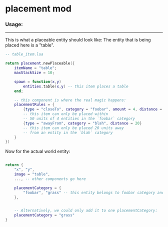 
# placement mod

### Usage:

-----------------------------


This is what a placeable entity should look like:
The entity that is being placed here is a "table".
```lua
-- table_item.lua

return placement.newPlaceable({
    itemName = "table";
    maxStackSize = 10;

    spawn = function(x,y)
        entities.table(x,y) -- this item places a table
    end;

    -- this component is where the real magic happens:
    placementRules = {
        {type = "closeTo", category = "foobar", amount = 4, distance = 50} 
        -- this item can only be placed within 
        -- 50 units of 4 entities in the `foobar` category
        {type = "awayFrom", category = "blah", distance = 20}
        -- this item can only be placed 20 units away 
        -- from an entity in the `blah` category
    }
})

```



Now for the actual world entity:
```lua

return {
    "x", "y",
    image = "table",
    ..., -- other components go here

    placementCategory = {
        "foobar", "grass" -- this entity belongs to foobar category and grass category.
    },


    -- Alternatively, we could only add it to one placementCategory:
    placementCategory = "grass"
}

```


